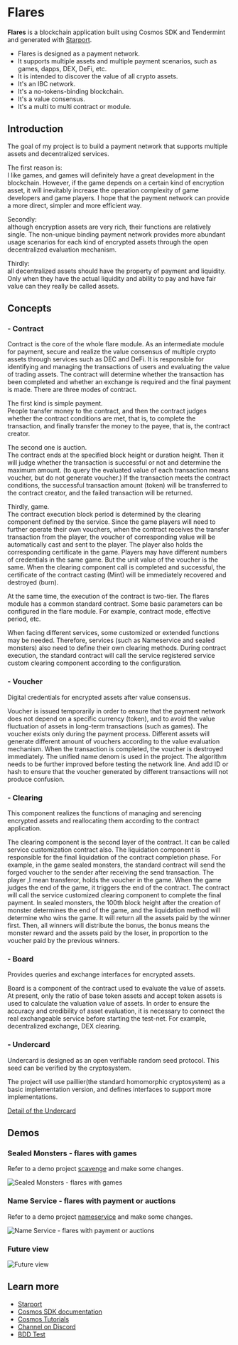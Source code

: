 # Flares

**Flares** is a blockchain application built using Cosmos SDK and Tendermint and generated with [Starport](https://github.com/tendermint/starport).

- Flares is designed as a payment network.  
- It supports multiple assets and multiple payment scenarios, such as games, dapps, DEX, DeFi, etc.  
- It is intended to discover the value of all crypto assets.  
- It's an IBC network.  
- It's a no-tokens-binding blockchain.  
- It's a value consensus.  
- It's a multi to multi contract or module.  

## Introduction

The goal of my project is to build a payment network that supports multiple assets and decentralized services.  

The first reason is:  
I like games, and games will definitely have a great development in the blockchain. However, if the game depends on a certain kind of encryption asset, it will inevitably increase the operation complexity of game developers and game players. I hope that the payment network can provide a more direct, simpler and more efficient way.  

Secondly:  
although encryption assets are very rich, their functions are relatively single. The non-unique binding payment network provides more abundant usage scenarios for each kind of encrypted assets through the open decentralized evaluation mechanism.  

Thirdly:  
all decentralized assets should have the property of payment and liquidity. Only when they have the actual liquidity and ability to pay and have fair value can they really be called assets.  

## Concepts

### - Contract

Contract is the core of the whole flare module. As an intermediate module for payment, secure and realize the value consensus of multiple crypto assets through services such as DEC and DeFi. It is responsible for identifying and managing the transactions of users and evaluating the value of trading assets. The contract will determine whether the transaction has been completed and whether an exchange is required and the final payment is made. There are three modes of contract.  

The first kind is simple payment.  
People transfer money to the contract, and then the contract judges whether the contract conditions are met, that is, to complete the transaction, and finally transfer the money to the payee, that is, the contract creator.  

The second one is auction.  
The contract ends at the specified block height or duration height. Then it will judge whether the transaction is successful or not and determine the maximum amount. (to query the evaluated value of each transaction means voucher, but do not generate voucher.) If the transaction meets the contract conditions, the successful transaction amount (token) will be transferred to the contract creator, and the failed transaction will be returned.  

Thirdly, game.  
The contract execution block period is determined by the clearing component defined by the service. Since the game players will need to further operate their own vouchers, when the contract receives the transfer transaction from the player, the voucher of corresponding value will be automatically cast and sent to the player. The player also holds the corresponding certificate in the game. Players may have different numbers of credentials in the same game. But the unit value of the voucher is the same. When the clearing component call is completed and successful, the certificate of the contract casting (Mint) will be immediately recovered and destroyed (burn).  

At the same time, the execution of the contract is two-tier. The flares module has a common standard contract. Some basic parameters can be configured in the flare module. For example, contract mode, effective period, etc.  

When facing different services, some customized or extended functions may be needed. Therefore, services (such as Nameservice and sealed monsters) also need to define their own clearing methods. During contract execution, the standard contract will call the service registered service custom clearing component according to the configuration.  

### - Voucher

Digital credentials for encrypted assets after value consensus.  

Voucher is issued temporarily in order to ensure that the payment network does not depend on a specific currency (token), and to avoid the value fluctuation of assets in long-term transactions (such as games). The voucher exists only during the payment process. Different assets will generate different amount of vouchers according to the value evaluation mechanism. When the transaction is completed, the voucher is destroyed immediately. The unified name denom is used in the project. The algorithm needs to be further improved before testing the network line. And add ID or hash to ensure that the voucher generated by different transactions will not produce confusion. 

### - Clearing

This component realizes the functions of managing and serencing encrypted assets and reallocating them according to the contract application.  

The clearing component is the second layer of the contract. It can be called service customization contract also. The liquidation component is responsible for the final liquidation of the contract completion phase. For example, in the game sealed monsters, the standard contract will send the forged voucher to the sender after receiving the send transaction. The player ,I mean transferor, holds the voucher in the game. When the game judges the end of the game, it triggers the end of the contract. The contract will call the service customized clearing component to complete the final payment. In sealed monsters, the 100th block height after the creation of monster determines the end of the game, and the liquidation method will determine who wins the game. It will return all the assets paid by the winner first. Then, all winners will distribute the bonus, the bonus means the monster reward and the assets paid by the loser, in proportion to the voucher paid by the previous winners.  

### - Board

Provides queries and exchange interfaces for encrypted assets.  

Board is a component of the contract used to evaluate the value of assets. At present, only the ratio of base token assets and accept token assets is used to calculate the valuation value of assets. In order to ensure the accuracy and credibility of asset evaluation, it is necessary to connect the real exchangeable service before starting the test-net. For example, decentralized exchange, DEX clearing.

### - Undercard

Undercard is designed as an open verifiable random seed protocol. This seed can be verified by the cryptosystem.

The project will use paillier(the standard homomorphic cryptosystem) as a basic implementation version, and defines interfaces to support more implementations.

[Detail of the Undercard](./docs/the-algorithm-of-undercard.md)

## Demos

### Sealed Monsters - flares with games

Refer to a demo project [scavenge](https://tutorials.cosmos.network/scavenge/tutorial/01-background.html) and make some changes.

![Sealed Monsters - flares with games](https://raw.githubusercontent.com/wangfeiping/flares/hackatom2020/docs/flares-game-sealed-monsters.png)

### Name Service - flares with payment or auctions

Refer to a demo project [nameservice](https://tutorials.cosmos.network/nameservice/tutorial/00-intro.html) and make some changes.

![Name Service - flares with payment or auctions](https://raw.githubusercontent.com/wangfeiping/flares/hackatom2020/docs/flares-nameservice-payment-or-auctions.png)

### Future view

![Future view](https://raw.githubusercontent.com/wangfeiping/flares/hackatom2020/docs/flares-future-view.png)

## Learn more

- [Starport](https://github.com/tendermint/starport)
- [Cosmos SDK documentation](https://docs.cosmos.network)
- [Cosmos Tutorials](https://tutorials.cosmos.network)
- [Channel on Discord](https://discord.gg/W8trcGV)
- [BDD Test](https://github.com/onsi/ginkgo)
